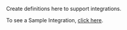 Create definitions here to support integrations.

To see a Sample Integration, [click here](https://apilogicserver.github.io/Docs/Sample-Integration/).